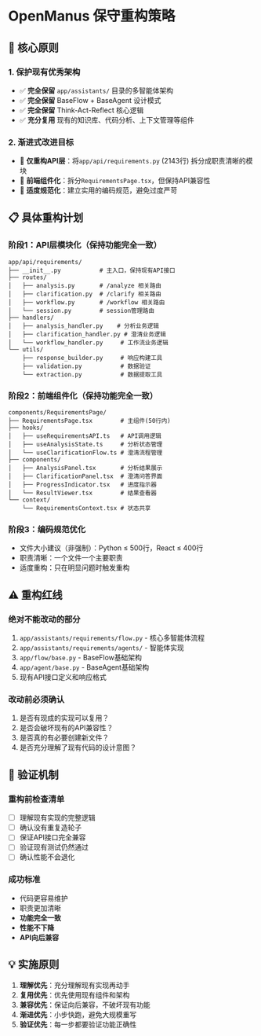 # OpenManus 保守重构策略

## 🎯 核心原则

### 1. 保护现有优秀架构
- ✅ **完全保留** `app/assistants/` 目录的多智能体架构
- ✅ **完全保留** BaseFlow + BaseAgent 设计模式
- ✅ **完全保留** Think-Act-Reflect 核心逻辑
- ✅ **充分复用** 现有的知识库、代码分析、上下文管理等组件

### 2. 渐进式改进目标
- 🎯 **仅重构API层**：将`app/api/requirements.py` (2143行) 拆分成职责清晰的模块
- 🎯 **前端组件化**：拆分`RequirementsPage.tsx`，但保持API兼容性
- 🎯 **适度规范化**：建立实用的编码规范，避免过度严苛

## 📋 具体重构计划

### 阶段1：API层模块化（保持功能完全一致）
```
app/api/requirements/
├── __init__.py           # 主入口，保持现有API接口
├── routes/
│   ├── analysis.py       # /analyze 相关路由
│   ├── clarification.py  # /clarify 相关路由
│   ├── workflow.py       # /workflow 相关路由
│   └── session.py        # session管理路由
├── handlers/
│   ├── analysis_handler.py    # 分析业务逻辑
│   ├── clarification_handler.py # 澄清业务逻辑
│   └── workflow_handler.py     # 工作流业务逻辑
└── utils/
    ├── response_builder.py     # 响应构建工具
    ├── validation.py           # 数据验证
    └── extraction.py           # 数据提取工具
```

### 阶段2：前端组件化（保持功能完全一致）
```
components/RequirementsPage/
├── RequirementsPage.tsx        # 主组件(50行内)
├── hooks/
│   ├── useRequirementsAPI.ts   # API调用逻辑
│   ├── useAnalysisState.ts     # 分析状态管理
│   └── useClarificationFlow.ts # 澄清流程管理
├── components/
│   ├── AnalysisPanel.tsx       # 分析结果展示
│   ├── ClarificationPanel.tsx  # 澄清问答界面
│   ├── ProgressIndicator.tsx   # 进度指示器
│   └── ResultViewer.tsx        # 结果查看器
└── context/
    └── RequirementsContext.tsx # 状态共享
```

### 阶段3：编码规范优化
- 文件大小建议（非强制）：Python ≤ 500行，React ≤ 400行
- 职责清晰：一个文件一个主要职责
- 适度重构：只在明显问题时触发重构

## ⚠️ 重构红线

### 绝对不能改动的部分
1. `app/assistants/requirements/flow.py` - 核心多智能体流程
2. `app/assistants/requirements/agents/` - 智能体实现
3. `app/flow/base.py` - BaseFlow基础架构
4. `app/agent/base.py` - BaseAgent基础架构
5. 现有API接口定义和响应格式

### 改动前必须确认
1. 是否有现成的实现可以复用？
2. 是否会破坏现有的API兼容性？
3. 是否真的有必要创建新文件？
4. 是否充分理解了现有代码的设计意图？

## 🔄 验证机制

### 重构前检查清单
- [ ] 理解现有实现的完整逻辑
- [ ] 确认没有重复造轮子
- [ ] 保证API接口完全兼容
- [ ] 验证现有测试仍然通过
- [ ] 确认性能不会退化

### 成功标准
- 代码更容易维护
- 职责更加清晰
- **功能完全一致**
- **性能不下降**
- **API向后兼容**

## 💡 实施原则

1. **理解优先**：充分理解现有实现再动手
2. **复用优先**：优先使用现有组件和架构
3. **兼容优先**：保证向后兼容，不破坏现有功能
4. **渐进优先**：小步快跑，避免大规模重写
5. **验证优先**：每一步都要验证功能正确性
